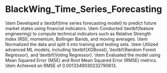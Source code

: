 # BlackWing_Time_Series_Forecasting

\item Developed a \textbf{time series forecasting model} to predict future market states using financial indicators.
\item Conducted \textbf{feature engineering} to compute technical indicators such as Relative Strength Index (RSI), momentum, Bollinger Bands, and moving averages.
\item Normalized the data and split it into training and testing sets.
\item Utilized advanced ML models, including \textbf{XGBoost}, \textbf{Random Forest Regressor}, and \textbf{Voting Regressor}.
\item Evaluated the model using Mean Squared Error (MSE) and Root Mean Squared Error (RMSE) metrics.
\item Achieved an RMSE of 0.0013349030232790613.
